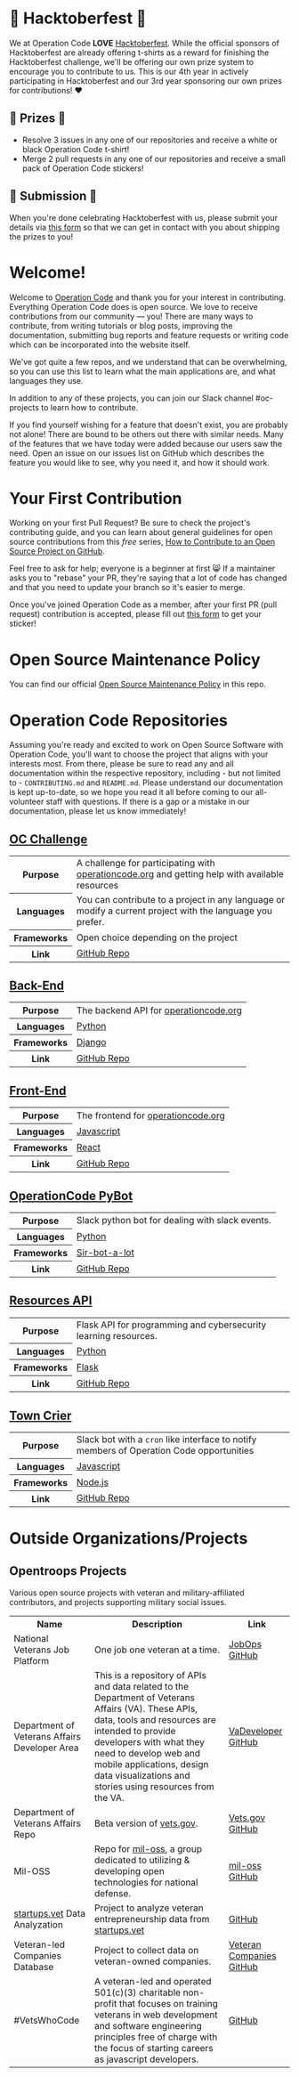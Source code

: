 <div align="center">
  <a href="https://operationcode.org" height="750" width="750">
   
  </a>
</div>
<br />
<br />

# 🎃 Hacktoberfest 🎃	

We at Operation Code **LOVE** [Hacktoberfest](https://hacktoberfest.digitalocean.com). While the official sponsors of Hacktoberfest are already offering t-shirts as a reward for finishing the Hacktoberfest challenge, we'll be offering our own prize system to encourage you to contribute to us. This is our 4th year in actively participating in Hacktoberfest and our 3rd year sponsoring our own prizes for contributions! ❤️

## 🎁 Prizes 🎁	

- Resolve 3 issues in any one of our repositories and receive a white or black Operation Code t-shirt!	
- Merge 2 pull requests in any one of our repositories and receive a small pack of Operation Code stickers!	

## 📝 Submission 📝 	

When you're done celebrating Hacktoberfest with us, please submit your details via [this form](https://forms.gle/CYbzgAuFhj5YUwgG8) so that we can get in contact with you about shipping the prizes to you!

# Welcome!

Welcome to [Operation Code](https://github.com/OperationCode) and thank you for your interest in contributing. Everything Operation Code does is open source. We love to receive contributions from our community — you! There are many ways to contribute, from writing tutorials or blog posts, improving the documentation, submitting bug reports and feature requests or writing code which can be incorporated into the website itself.

We've got quite a few repos, and we understand that can be overwhelming, so you can use this list to learn what the main applications are, and what languages they use.

In addition to any of these projects, you can join our Slack channel \#oc-projects to learn how to contribute.

If you find yourself wishing for a feature that doesn't exist, you are probably not alone! There are bound to be others out there with similar needs. Many of the features that we have today were added because our users saw the need. Open an issue on our issues list on GitHub which describes the feature you would like to see, why you need it, and how it should work.

# Your First Contribution

Working on your first Pull Request? Be sure to check the project's contributing guide, and you can learn about general guidelines for open source contributions from this _free_ series, [How to Contribute to an Open Source Project on GitHub](https://egghead.io/series/how-to-contribute-to-an-open-source-project-on-github).

Feel free to ask for help; everyone is a beginner at first :smile_cat:
If a maintainer asks you to "rebase" your PR, they're saying that a lot of code has changed and that you need to update your branch so it's easier to merge.

Once you've joined Operation Code as a member, after your first PR (pull request) contribution is accepted, please fill out [this form](https://goo.gl/forms/dxbEmwMuGRrJudeK2) to get your sticker!

# Open Source Maintenance Policy

You can find our official [Open Source Maintenance Policy](open_source_maintenance_policy.md) in this repo.

# Operation Code Repositories

Assuming you're ready and excited to work on Open Source Software with Operation Code, you'll want to choose the project that aligns with your interests most. From there, please be sure to read any and all documentation within the respective repository, including - but not limited to - `CONTRIBUTING.md` and `README.md`. Please understand our documentation is kept up-to-date, so we hope you read it all before coming to our all-volunteer staff with questions. If there is a gap or a mistake in our documentation, please let us know immediately!

## [OC Challenge](https://www.operationcode.org/challenge)

<table>
  <tr>
    <th>Purpose</th>
    <td>A challenge for participating with <a href="https://operationcode.org">operationcode.org</a> and getting help with available resources</td>
  </tr>
  <tr>
    <th>Languages</th>
    <td> You can contribute to a project in any language or modify a current project with the language you prefer. </td>
  </tr>
  <tr>
    <th>Frameworks</th>
    <td> Open choice depending on the project</td>
  </tr>
    <tr>
    <th>Link</th>
    <td><a href="https://github.com/OperationCode/OC_Challenge">GitHub Repo</a></td>
  </tr>
</table>

## [Back-End](https://github.com/OperationCode/back-end)

<table>
  <tr>
    <th>Purpose</th>
    <td>The backend API for <a href="https://operationcode.org">operationcode.org</a></td>
  </tr>
  <tr>
    <th>Languages</th>
    <td><a href="https://www.python.org/">Python</a></td>
  </tr>
  <tr>
    <th>Frameworks</th>
    <td><a href="https://www.djangoproject.com/">Django</a></td>
  </tr>
    <tr>
    <th>Link</th>
    <td><a href="https://github.com/OperationCode/back-end">GitHub Repo</a></td>
  </tr>
</table>

## [Front-End](https://github.com/OperationCode/front-end)

<table>
  <tr>
    <th>Purpose</th>
    <td>The frontend for <a href="https://operationcode.org">operationcode.org</a></td>
  </tr>
  <tr>
    <th>Languages</th>
    <td><a href="https://github.com/OperationCode/front-end/search?l=javascript">Javascript</a></td>
  </tr>
  <tr>
    <th>Frameworks</th>
    <td><a href="https://reactjs.org/">React</a></td>
  </tr>
    <tr>
    <th>Link</th>
    <td><a href="https://github.com/OperationCode/front-end">GitHub Repo</a></td>
  </tr>
</table>

## [OperationCode PyBot](https://github.com/OperationCode/operationcode-pybot)

<table>
  <tr>
    <th>Purpose</th>
    <td>Slack python bot for dealing with slack events.</td>
  </tr>
  <tr>
    <th>Languages</th>
    <td><a href="https://www.python.org/">Python</a></td>
  </tr>
  <tr>
    <th>Frameworks</th>
    <td><a href="https://github.com/pyslackers/sir-bot-a-lot-2">Sir-bot-a-lot</a></td>
  </tr>
    <tr>
    <th>Link</th>
    <td><a href="https://github.com/OperationCode/operationcode-pybot">GitHub Repo</a></td>
  </tr>
</table>

## [Resources API](https://github.com/OperationCode/resources_api)

<table>
  <tr>
    <th>Purpose</th>
    <td>Flask API for programming and cybersecurity learning resources.</td>
  </tr>
  <tr>
    <th>Languages</th>
    <td><a href="https://www.python.org/">Python</a></td>
  </tr>
  <tr>
    <th>Frameworks</th>
    <td><a href="https://palletsprojects.com/p/flask/">Flask</a></td>
  </tr>
    <tr>
    <th>Link</th>
    <td><a href="https://github.com/OperationCode/resources_api">GitHub Repo</a></td>
  </tr>
</table>

## [Town Crier](https://github.com/OperationCode/town-crier)

<table>
  <tr>
    <th>Purpose</th>
    <td>Slack bot with a <code>cron</code> like interface to notify members of Operation Code opportunities  </td>
  </tr>
  <tr>
    <th>Languages</th>
    <td><a href="https://github.com/OperationCode/town-crier/search?l=javascript">Javascript</a></td>
  </tr>
  <tr>
    <th>Frameworks</th>
    <td><a href="https://nodejs.org">Node.js</a></td>
  </tr>
    <tr>
    <th>Link</th>
    <td><a href="https://github.com/OperationCode/town-crier">GitHub Repo</a></td>
  </tr>
</table>

# Outside Organizations/Projects

## Opentroops Projects

Various open source projects with veteran and military-affiliated contributors, and projects supporting military social issues.

<table>
  <tr>
    <th>Name</th>
    <th>Description</th>
    <th>Link</th>
  </tr>
  <tr>
    <td>National Veterans Job Platform</td>
    <td>One job one veteran at a time.</td>
    <td><a href="https://github.com/codeforamerica/JobOps">JobOps GitHub</a></td>
  </tr>
  <tr>
    <td>Department of Veterans Affairs Developer Area</td>
    <td>This is a repository of APIs and data related to the Department of Veterans Affairs (VA). These APIs, data, tools and resources are intended to provide developers with what they need to develop web and mobile applications, design data visualizations and stories using resources from the VA.</td>
    <td><a href="https://github.com/department-of-veterans-affairs/developer-portal">VaDeveloper GitHub</a></td>
  </tr>
  <tr>
    <td>Department of Veterans Affairs Repo</td>
    <td>Beta version of <a href = "https://www.va.gov/">vets.gov</a>.</td>
    <td><a href="https://github.com/department-of-veterans-affairs">Vets.gov GitHub</a></td>
  </tr>
  <tr>
    <td>Mil-OSS</td>
    <td>Repo for <a href="http://www.mil-oss.org/">mil-oss</a>, a group dedicated to utilizing & developing open technologies for national defense.</td>
    <td><a href="https://github.com/mil-oss">mil-oss GitHub</a></td>
  </tr>
    <tr>
    <td><a href="https://github.com/ronrihoo/startups-dot-vet-data">startups.vet</a> Data Analyzation</td>
    <td>Project to analyze veteran entrepreneurship data from <a href="https://github.com/ronrihoo/startups-dot-vet-data">startups.vet</a></td>
    <td><a href="https://github.com/ronrihoo/startups-dot-vet-data">GitHub</a></td>
  </tr>
    <tr>
    <td>Veteran-led Companies Database</td>
    <td>Project to collect data on veteran-owned companies.</td>
    <td><a href="https://github.com/billy22g/veteran_companies">Veteran Companies GitHub</a></td>
  </tr>
  <tr>
    <td>#VetsWhoCode</td>
    <td>A veteran-led and operated 501(c)(3) charitable non-profit that focuses on training veterans in web development and software engineering principles free of charge with the focus of starting careers as javascript developers.</td>
    <td><a href="https://github.com/Vets-Who-Code">GitHub</a></td>
  </tr>
</table>
